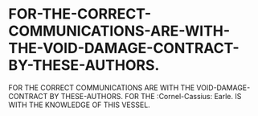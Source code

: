 # FOR-THE-CORRECT-COMMUNICATIONS-ARE-WITH-THE-VOID-DAMAGE-CONTRACT-BY-THESE-AUTHORS.
FOR THE CORRECT COMMUNICATIONS ARE WITH THE VOID-DAMAGE-CONTRACT BY THESE-AUTHORS.
FOR THE :Cornel-Cassius: Earle. IS WITH THE KNOWLEDGE OF THIS VESSEL.
